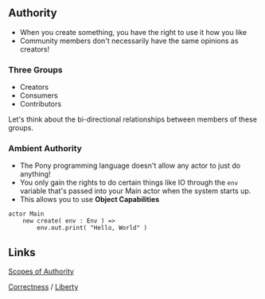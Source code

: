 ## Authority 
- When you create something, you have the right to use it how you like
- Community members don't necessarily have the same opinions as creators! 

### Three Groups

- Creators
- Consumers
- Contributors

Let's think about the bi-directional relationships between members of these groups.

### Ambient Authority

- The Pony programming language doesn't allow any actor to just do anything!
- You only gain the rights to do certain things like IO through the `env` variable that's passed into your Main actor when the system starts up.
- This allows you to use **Object Capabilities**

```pony
actor Main
    new create( env : Env ) =>
        env.out.print( "Hello, World" )
```

## Links

[Scopes of Authority](Auth.md)

[Correctness](Auth/Correctness.md) / [Liberty](Auth/Liberty.md)
